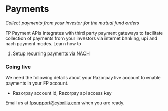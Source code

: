 # Payments
*Collect payments from your investor for the mutual fund orders*

FP Payment APIs integrates with third party payment gateways to facilitate collection of payments from your investors via internet banking, upi and nach payment modes. Learn how to

1. [Setup recurring payments via NACH](/payments/nach)


### Going live

We need the following details about your Razorpay live account to enable payments in your FP account.

- Razorpay account id, Razorpay api access key

Email us at [fpsupport@cybrilla.com](mailto:fpsupport@cybrilla.com) when you are ready.